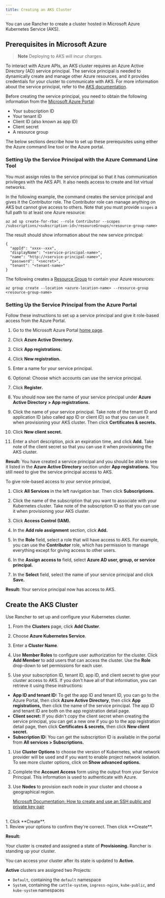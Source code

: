 ```yaml
---
title: Creating an AKS Cluster
---
```


<head>
  <link rel="canonical" href="https://ranchermanager.docs.rancher.com/how-to-guides/new-user-guides/kubernetes-clusters-in-rancher-setup/set-up-clusters-from-hosted-kubernetes-providers/aks"/>
</head>

You can use Rancher to create a cluster hosted in Microsoft Azure Kubernetes Service (AKS).

## Prerequisites in Microsoft Azure

>**Note**
>Deploying to AKS will incur charges.

To interact with Azure APIs, an AKS cluster requires an Azure Active Directory (AD) service principal. The service principal is needed to dynamically create and manage other Azure resources, and it provides credentials for your cluster to communicate with AKS. For more information about the service principal, refer to the [AKS documentation](https://docs.microsoft.com/en-us/azure/aks/kubernetes-service-principal).

Before creating the service principal, you need to obtain the following information from the [Microsoft Azure Portal](https://portal.azure.com):

- Your subscription ID
- Your tenant ID
- Client ID (also known as app ID)
- Client secret
- A resource group

The below sections describe how to set up these prerequisites using either the Azure command line tool or the Azure portal.

### Setting Up the Service Principal with the Azure Command Line Tool

You must assign roles to the service principal so that it has communication privileges with the AKS API. It also needs access to create and list virtual networks. 

In the following example, the command creates the service principal and gives it the Contributor role. The Contributor role can manage anything on AKS but cannot give access to others. Note that you must provide `scopes` a full path to at least one Azure resource: 

```
az ad sp create-for-rbac --role Contributor --scopes /subscriptions/<subscription-id>/resourceGroups/<resource-group-name>
```

The result should show information about the new service principal:

```
{
  "appId": "xxxx--xxx",
  "displayName": "<service-principal-name>",
  "name": "http://<service-principal-name>",
  "password": "<secret>",
  "tenant": "<tenant-name>"
}
```

The following creates a [Resource Group](https://learn.microsoft.com/en-us/azure/azure-resource-manager/management/manage-resource-groups-cli) to contain your Azure resources:

```
az group create --location <azure-location-name> --resource-group <resource-group-name>
```

### Setting Up the Service Principal from the Azure Portal

Follow these instructions to set up a service principal and give it role-based access from the Azure Portal.

1. Go to the Microsoft Azure Portal [home page](https://portal.azure.com).

1. Click **Azure Active Directory.**

1. Click **App registrations.**

1. Click **New registration.**

1. Enter a name for your service principal.

1. Optional: Choose which accounts can use the service principal.

1. Click **Register.**

1. You should now see the name of your service principal under **Azure Active Directory > App registrations.**

1. Click the name of your service principal. Take note of the tenant ID and application ID (also called app ID or client ID) so that you can use it when provisioning your AKS cluster. Then click **Certificates & secrets.**

1. Click **New client secret.**

1. Enter a short description, pick an expiration time, and click **Add.** Take note of the client secret so that you can use it when provisioning the AKS cluster.

**Result:** You have created a service principal and you should be able to see it listed in the **Azure Active Directory** section under **App registrations.** You still need to give the service principal access to AKS.

To give role-based access to your service principal,

1. Click **All Services** in the left navigation bar. Then click **Subscriptions.**

1. Click the name of the subscription that you want to associate with your Kubernetes cluster. Take note of the subscription ID so that you can use it when provisioning your AKS cluster.

1. Click **Access Control (IAM).**

1. In the **Add role assignment** section, click **Add.**

1. In the **Role** field, select a role that will have access to AKS. For example, you can use the **Contributor** role, which has permission to manage everything except for giving access to other users.

1. In the **Assign access to** field, select **Azure AD user, group, or service principal.**

1. In the **Select** field, select the name of your service principal and click **Save.**

**Result:** Your service principal now has access to AKS.


## Create the AKS Cluster

Use Rancher to set up and configure your Kubernetes cluster.

1. From the **Clusters** page, click **Add Cluster**.

1. Choose **Azure Kubernetes Service**.

1. Enter a **Cluster Name**.

1. Use **Member Roles** to configure user authorization for the cluster. Click **Add Member** to add users that can access the cluster. Use the **Role** drop-down to set permissions for each user.

1. Use your subscription ID, tenant ID, app ID, and client secret to give your cluster access to AKS. If you don't have all of that information, you can retrieve it using these instructions:
  - **App ID and tenant ID:** To get the app ID and tenant ID, you can go to the Azure Portal, then click **Azure Active Directory**, then click **App registrations,** then click the name of the service principal. The app ID and tenant ID are both on the app registration detail page.
  - **Client secret:** If you didn't copy the client secret when creating the service principal, you can get a new one if you go to the app registration detail page, then click **Certificates & secrets**, then click **New client secret.**
  - **Subscription ID:** You can get the subscription ID is available in the portal from **All services > Subscriptions.**

1. Use **Cluster Options** to choose the version of Kubernetes, what network provider will be used and if you want to enable project network isolation. To see more cluster options, click on **Show advanced options.**

1. Complete the **Account Access** form using the output from your Service Principal. This information is used to authenticate with Azure.

1. Use **Nodes** to provision each node in your cluster and choose a geographical region.

    [Microsoft Documentation: How to create and use an SSH public and private key pair](https://docs.microsoft.com/en-us/azure/virtual-machines/linux/mac-create-ssh-keys)
<br/>
1. Click **Create**.
<br/>
1. Review your options to confirm they're correct. Then click **Create**.

**Result:**

Your cluster is created and assigned a state of **Provisioning.** Rancher is standing up your cluster.

You can access your cluster after its state is updated to **Active.**

**Active** clusters are assigned two Projects:

- `Default`, containing the `default` namespace
- `System`, containing the `cattle-system`, `ingress-nginx`, `kube-public`, and `kube-system` namespaces
